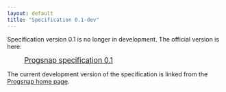 ```yaml
---
layout: default
title: "Specification 0.1-dev"
---
```


Specification version 0.1 is no longer in development.  The official version is here:

<div style="margin-left: 40px;"><a style="font-size: 120%;" href="spec-0.1.html">Progsnap specification 0.1</a></div>

The current development version of the specification is linked from the [Progsnap home page](index.html).
